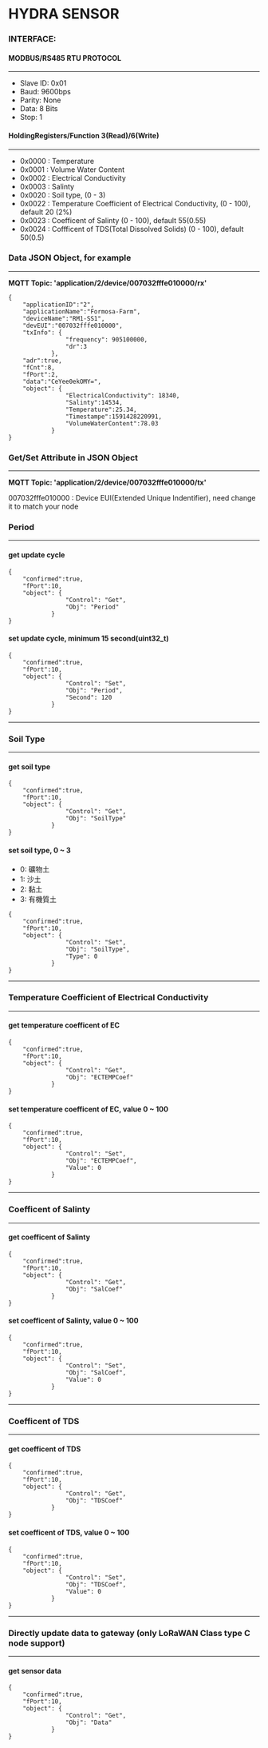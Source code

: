 
HYDRA SENSOR
===
### INTERFACE: 
#### MODBUS/RS485 RTU PROTOCOL
---
 * Slave ID: 0x01
 * Baud: 9600bps
 * Parity: None
 * Data: 8 Bits
 * Stop: 1

#### HoldingRegisters/Function 3(Read)/6(Write)
---
* 0x0000 : Temperature
* 0x0001 : Volume Water Content
* 0x0002 : Electrical Conductivity
* 0x0003 : Salinty
* 0x0020 : Soil type, (0 - 3)
* 0x0022 : Temperature Coefficient of Electrical Conductivity, (0 - 100), default 20 (2%)
* 0x0023 : Coefficent of Salinty (0 - 100), default 55(0.55)
* 0x0024 : Coffficent of TDS(Total Dissolved Solids) (0 - 100), default 50(0.5)

####

### Data JSON Object, for example
---
**MQTT Topic: 'application/2/device/007032fffe010000/rx'**
```
{ 
    "applicationID":"2",
    "applicationName":"Formosa-Farm",
    "deviceName":"RM1-SS1",
    "devEUI":"007032fffe010000",
    "txInfo": { 
                "frequency": 905100000, 
                "dr":3 
            },
    "adr":true,
    "fCnt":8,
    "fPort":2,
    "data":"CeYee0ekOMY=",
    "object": {
                "ElectricalConductivity": 18340,
                "Salinty":14534,
                "Temperature":25.34,
                "Timestampe":1591428220991,
                "VolumeWaterContent":78.03
            }
}
```
### Get/Set Attribute in JSON Object
---
**MQTT Topic: 'application/2/device/007032fffe010000/tx'**

007032fffe010000 : Device EUI(Extended Unique Indentifier), need change it to match your node

### Period
---
#### get update cycle
```
{
    "confirmed":true,
    "fPort":10,
    "object": { 
                "Control": "Get", 
                "Obj": "Period" 
            }
}
```


#### set update cycle, minimum 15 second(uint32_t)
```
{
    "confirmed":true,
    "fPort":10,
    "object": { 
                "Control": "Set",
                "Obj": "Period",                
                "Second": 120 
            }
}
```
---


### Soil Type
---
#### get soil type
```
{
    "confirmed":true,
    "fPort":10,
    "object": { 
                "Control": "Get", 
                "Obj": "SoilType" 
            }
}
```


#### set soil type, 0 ~ 3
* 0: 礦物土
* 1: 沙土
* 2: 黏土
* 3: 有機質土


```
{
    "confirmed":true,
    "fPort":10,
    "object": { 
                "Control": "Set",
                "Obj": "SoilType",                
                "Type": 0 
            }
}
```
---


### Temperature Coefficient of Electrical Conductivity
---
#### get temperature coefficent of EC
```
{
    "confirmed":true,
    "fPort":10,
    "object": { 
                "Control": "Get", 
                "Obj": "ECTEMPCoef" 
            }
}
```


#### set temperature coefficent of EC, value 0 ~ 100

```
{
    "confirmed":true,
    "fPort":10,
    "object": { 
                "Control": "Set",
                "Obj": "ECTEMPCoef",                
                "Value": 0 
            }
}
```
---


### Coefficent of Salinty
---
#### get coefficent of Salinty
```
{
    "confirmed":true,
    "fPort":10,
    "object": { 
                "Control": "Get", 
                "Obj": "SalCoef" 
            }
}
```


#### set coefficent of Salinty, value 0 ~ 100

```
{
    "confirmed":true,
    "fPort":10,
    "object": { 
                "Control": "Set",
                "Obj": "SalCoef",                
                "Value": 0 
            }
}
```
---


### Coefficent of TDS
---
#### get coefficent of TDS
```
{
    "confirmed":true,
    "fPort":10,
    "object": { 
                "Control": "Get", 
                "Obj": "TDSCoef" 
            }
}
```


#### set coefficent of TDS, value 0 ~ 100

```
{
    "confirmed":true,
    "fPort":10,
    "object": { 
                "Control": "Set",
                "Obj": "TDSCoef",                
                "Value": 0 
            }
}
```
---


### Directly update data to gateway (only LoRaWAN Class type C node support)
---
#### get sensor data
```
{
    "confirmed":true,
    "fPort":10,
    "object": { 
                "Control": "Get", 
                "Obj": "Data" 
            }
}